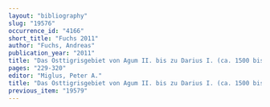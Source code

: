 ```yaml
---
layout: "bibliography"
slug: "19576"
occurrence_id: "4166"
short_title: "Fuchs 2011"
author: "Fuchs, Andreas"
publication_year: "2011"
title: "Das Osttigrisgebiet von Agum II. bis zu Darius I. (ca. 1500 bis 500 v. Chr.)"
pages: "229-320"
editor: "Miglus, Peter A."
title: "Das Osttigrisgebiet von Agum II. bis zu Darius I. (ca. 1500 bis 500 v. Chr.)"
previous_item: "19579"
---
```

